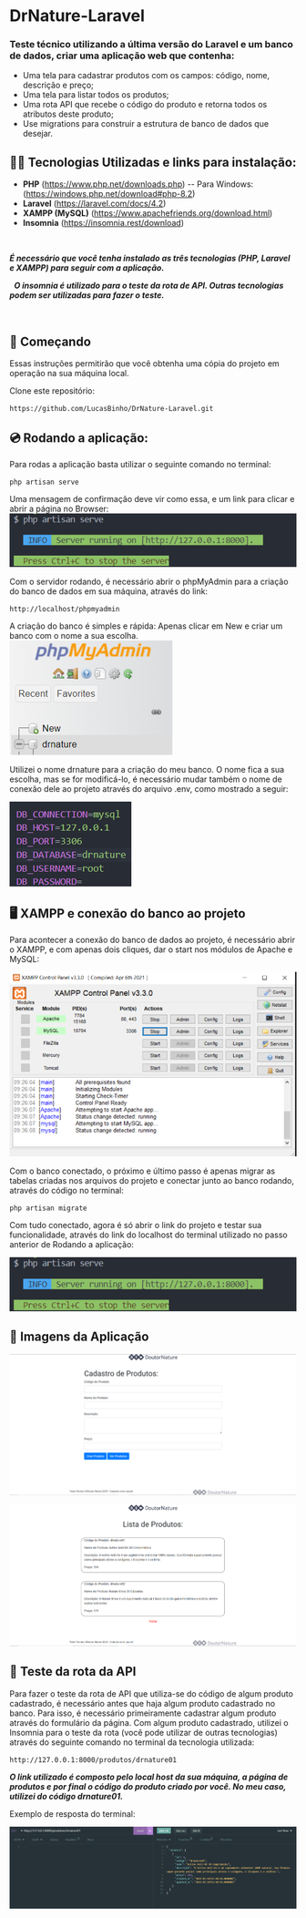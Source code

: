 # DrNature-Laravel

### Teste técnico utilizando a última versão do Laravel e um banco de dados, criar uma aplicação web que contenha:
- Uma tela para cadastrar produtos com os campos: código,
nome, descrição e preço;
- Uma tela para listar todos os produtos;
- Uma rota API que recebe o código do produto e retorna
todos os atributos deste produto;
- Use migrations para construir a estrutura de banco de dados que
desejar.


## 	:man_technologist: Tecnologias Utilizadas e links para instalação:
- **PHP** (https://www.php.net/downloads.php) -- Para Windows: (https://windows.php.net/download#php-8.2)
- **Laravel** (https://laravel.com/docs/4.2)
- **XAMPP (MySQL)** (https://www.apachefriends.org/download.html)
- **Insomnia** (https://insomnia.rest/download)

&nbsp;


***É necessário que você tenha instalado as três tecnologias (PHP, Laravel e XAMPP) para seguir com a aplicação.***

&nbsp;
 ***O insomnia é utilizado para o teste da rota de API. Outras tecnologias podem ser utilizadas para fazer o teste.***



&nbsp;

## 🚀 Começando

Essas instruções permitirão que você obtenha uma cópia do projeto em operação na sua máquina local.

Clone este repositório:
```
https://github.com/LucasBinho/DrNature-Laravel.git
```

## 	:cd: Rodando a aplicação:

Para rodas a aplicação basta utilizar o seguinte comando no terminal:
```
php artisan serve
```

Uma mensagem de confirmação deve vir como essa, e um link para clicar e abrir a página no Browser:
![pastas](DrNature/public/img/serve.PNG)  

Com o servidor rodando, é necessário abrir o phpMyAdmin para a criação do banco de dados em sua máquina, através do link:
```
http://localhost/phpmyadmin
```

A criação do banco é simples e rápida: Apenas clicar em New e criar um banco com o nome a sua escolha. 
![pastas](DrNature/public/img/MyAdmin.PNG)

Utilizei o nome drnature para a criação do meu banco. O nome fica a sua escolha, mas se for modificá-lo, é necessário mudar também o nome de conexão dele ao projeto
através do arquivo .env, como mostrado a seguir:

![pastas](DrNature/public/img/env.PNG)

## :desktop_computer: XAMPP e conexão do banco ao projeto
Para acontecer a conexão do banco de dados ao projeto, é necessário abrir o XAMPP, e com apenas dois cliques, dar o start nos módulos de Apache e MySQL:

![pastas](DrNature/public/img/xampp.PNG)

Com o banco conectado, o próximo e último passo é apenas migrar as tabelas criadas nos arquivos do projeto e conectar junto ao banco rodando, através
do código no terminal:
```
php artisan migrate
```

Com tudo conectado, agora é só abrir o link do projeto e testar sua funcionalidade, através do link do localhost do terminal utilizado no passo anterior
de Rodando a aplicação:

![pastas](DrNature/public/img/serve.PNG)  


## :file_folder: Imagens da Aplicação

![pastas](DrNature/public/img/FormCadastro.PNG)  




![pastas](DrNature/public/img/ListaProdutos.PNG)  


## :calling: Teste da rota da API
Para fazer o teste da rota de API que utiliza-se do código de algum produto cadastrado, é necessário antes que haja algum produto cadastrado no banco. Para isso, é necessário primeiramente cadastrar algum produto através do formulário da página.
Com algum produto cadastrado, utilizei o Insomnia para o teste da rota (você pode utilizar de outras tecnologias) através do seguinte comando no terminal
da tecnologia utilizada:
```
http://127.0.0.1:8000/produtos/drnature01
```
***O link utilizado é composto pelo local host da sua máquina, a página de produtos e por final o código do produto criado por você. No meu caso, utilizei
do código drnature01.***

Exemplo de resposta do terminal:

![pastas](DrNature/public/img/Insomnia.PNG)  



